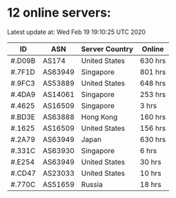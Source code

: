 # 12 online servers:

Latest update at: Wed Feb 19 19:10:25 UTC 2020

| ID | ASN | Server Country | Online |
| -- | --- | -------------- | ------ |
| #.D09B | AS174 | United States | 630 hrs |
| #.7F1D | AS63949 | Singapore | 801 hrs |
| #.9FC3 | AS53889 | United States | 648 hrs |
| #.4DA9 | AS14061 | Singapore | 253 hrs |
| #.4625 | AS16509 | Singapore | 3 hrs |
| #.BD3E | AS63888 | Hong Kong | 160 hrs |
| #.1625 | AS16509 | United States | 156 hrs |
| #.2A79 | AS63949 | Japan | 630 hrs |
| #.331C | AS63930 | Singapore | 6 hrs |
| #.E254 | AS63949 | United States | 30 hrs |
| #.CD47 | AS23033 | United States | 10 hrs |
| #.770C | AS51659 | Russia | 18 hrs |

